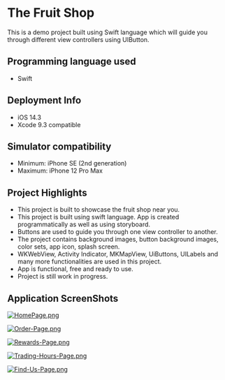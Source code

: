 # The Fruit Shop

This is a demo project built using Swift language which will guide you through different view controllers using UIButton.

## Programming language used
- Swift

## Deployment Info
- iOS 14.3
- Xcode 9.3 compatible

## Simulator compatibility
- Minimum: iPhone SE (2nd generation)
- Maximum: iPhone 12 Pro Max

## Project Highlights
- This project is built to showcase the fruit shop near you.
- This project is built using swift language. App is created programmatically as well as using storyboard.
- Buttons are used to guide you through one view controller to another.
- The project contains background images, button background images, color sets, app icon, splash screen.
- WKWebView, Activity Indicator, MKMapView, UiButtons, UILabels and many more functionalities are used in this project.
- App is functional, free and ready to use.
- Project is still work in progress.

## Application ScreenShots

[![HomePage.png](https://i.postimg.cc/rw90KTnS/HomePage.png)](https://postimg.cc/w17TGCdv)

[![Order-Page.png](https://i.postimg.cc/NMK5JHg4/Order-Page.png)](https://postimg.cc/1nZm44Vn)

[![Rewards-Page.png](https://i.postimg.cc/13y4xTm4/Rewards-Page.png)](https://postimg.cc/RNbvKgnz)

[![Trading-Hours-Page.png](https://i.postimg.cc/HLxxny7g/Trading-Hours-Page.png)](https://postimg.cc/jDpKkCXg)

[![Find-Us-Page.png](https://i.postimg.cc/qq8BScW8/Find-Us-Page.png)](https://postimg.cc/4HxThcfd)
